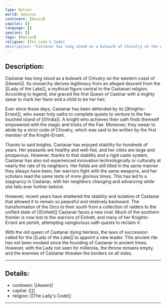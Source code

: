 ```yaml
---
type: Nation
world: Geminos
continent: [Aewin]
capital: []
language: []
species: []
tags: [Nation]
religion: [The Lady's Code]
description: "Castanar has long stood as a bulwark of Chivalry on the western coast of Aewin. Its monarchy derives legitimacy from an alleged descent from the Lady of the Lake, a mythical figure central to the Castanari religion."
---
```


## Description:

Castanar has long stood as a bulwark of Chivalry on the western coast of [[Aewin]]. Its monarchy derives legitimacy from an alleged descent from the [[Lady of the Lake]], a mythical figure central to the Castanari religion. According to legend, she graced the first Queen of Castnar with a mighty spear to mark her favor and a child to be her heir.

Ever since those days, Castanar has been defended by its [[Knights-Errant]], who swear holy oaths to complete quests to venture to the fae-touched island of [[Virdia]]. A knight who achieves their oath finds themself empowered with the magic and tricks of the Fae. Moreover, they swear to abide by a strict code of Chivalry, which was said to be written by the first member of the Knight-Errant.

Thanks to said knights, Castanar has enjoyed stability for hundreds of years. Her peasants are healthy and well-fed, and her cities are large and prosperous. However, thanks to that stability and a rigid caste system, Castanar has also not experienced innovation technologically or culturally at nearly the rate of its neighbors. Her fields are still tilled in the same manner they always have been, her warriors fight with the same weapons, and her scholars read the same texts of more glorious times. This has led to a stagnancy in Castanar, with her neighbors changing and advancing while she falls ever further behind. 

However, recent years have shattered the stability and isolation of Castanar that allowed it to remain so peaceful and relatively backward. The transformation of the Orcs to their south from a collection of raiders to the unified state of [[Einhett]] Castanar faces a new rival. Much of the southern frontier is now lost to the warriors of Einhett, and many of her Knights-Errant are perish, attempting vainglorious oath quests to reclaim it.

With the old queen of Castanar dying heirless, the laws of succession called for the [[Lady of the Lake]] to appoint a new leader. This ancient rite has not been invoked since the founding of Castanar in ancient times. However, with the Lady not seen for millennia, the throne remains empty, and the enemies of Castanar threaten the borders on all sides.

---
## Details:
- continent: [[Aewin]]
- capital: [[]]
- religion: [[The Lady's Code]]

---




